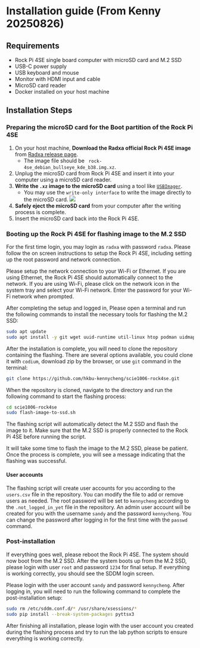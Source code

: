 # Installation guide (From Kenny 20250826)

## Requirements

- Rock Pi 4SE single board computer with microSD card and M.2 SSD
- USB-C power supply
- USB keyboard and mouse
- Monitor with HDMI input and cable
- MicroSD card reader
- Docker installed on your host machine

## Installation Steps

### Preparing the microSD card for the Boot partition of the Rock Pi 4SE

1. On your host machine, **Download the Radxa official Rock Pi 4SE image** from [Radxa release page](https://github.com/radxa-build/rock-4se/releases).
    - The image file should be ` rock-4se_debian_bullseye_kde_b38.img.xz`.
2. Unplug the microSD card from Rock Pi 4SE and insert it into your computer using a microSD card reader.
3. **Write the `.xz` image to the microSD card** using a tool like [`USBImager`](https://gitlab.com/bztsrc/usbimager).
    - You may use the `write-only interface` to write the image directly to the microSD card. ![](https://gitlab.com/bztsrc/usbimager/raw/master/usbimager.png)
4. **Safely eject the microSD card** from your computer after the writing process is complete.
5. Insert the microSD card back into the Rock Pi 4SE.

### Booting up the Rock Pi 4SE for flashing image to the M.2 SSD

For the first time login, you may login as `radxa` with password `radxa`. Please follow the on screen instructions to setup the Rock Pi 4SE, including setting up the root password and network connection.

Please setup the network connection to your Wi-Fi or Ethernet. If you are using Ethernet, the Rock Pi 4SE should automatically connect to the network. If you are using Wi-Fi, please click on the network icon in the system tray and select your Wi-Fi network. Enter the password for your Wi-Fi network when prompted.

After completing the setup and logged in, Please open a terminal and run the following commands to install the necessary tools for flashing the M.2 SSD:

```bash
sudo apt update
sudo apt install -y git wget uuid-runtime util-linux htop podman uidmap slirp4netns codium btrfs-progs
```

After the installation is complete, you will need to clone the repository containing the flashing. There are several options available, you could clone it with `codium`, download zip by the browser, or use `git` command in the terminal:

```bash
git clone https://github.com/hkbu-kennycheng/scie1006-rock4se.git
```

When the repository is cloned, navigate to the directory and run the following command to start the flashing process:

```bash
cd scie1006-rock4se
sudo flash-image-to-ssd.sh
```

The flashing script will automatically detect the M.2 SSD and flash the image to it. Make sure that the M.2 SSD is properly connected to the Rock Pi 4SE before running the script.

It will take some time to flash the image to the M.2 SSD, please be patient. Once the process is complete, you will see a message indicating that the flashing was successful.

#### User accounts

The flashing script will create user accounts for you according to the `users.csv` file in the repository. You can modify the file to add or remove users as needed. The root password will be set to `kennycheng` according to the `.not_logged_in_yet` file in the repository. An admin user account will be created for you with the username `sandy` and the password `kennycheng`. You can change the password after logging in for the first time with the `passwd` command.

### Post-installation

If everything goes well, please reboot the Rock Pi 4SE. The system should now boot from the M.2 SSD. After the system boots up from the M.2 SSD, please login with user `root` and password `1234` for final setup. If everything is working correctly, you should see the SDDM login screen.

Please login with the user account `sandy` and password `kennycheng`. After logging in, you will need to run the following command to complete the post-installation setup:

```bash
sudo rm /etc/sddm.conf.d/* /usr/share/xsessions/*
sudo pip install --break-system-packages pyttsx3
```

After finishing all installation, please login with the user account you created during the flashing process and try to run the lab python scripts to ensure everything is working correctly.
